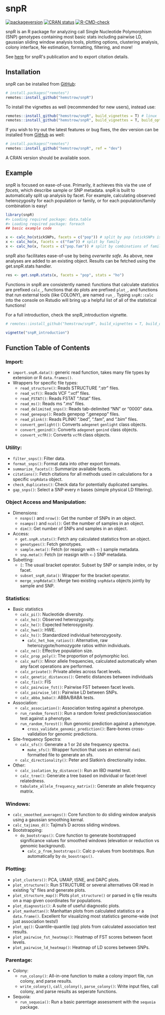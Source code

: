
<!-- README.md is generated from README.Rmd. Please edit that file -->

# snpR

<!-- badges: start -->

[![packageversion](https://img.shields.io/badge/Package%20version-1.2.5-orange.svg?style=flat-square)](commits/master)
[![CRAN
status](https://www.r-pkg.org/badges/version/snpR)](https://CRAN.R-project.org/package=snpR)
[![R-CMD-check](https://github.com/hemstrow/snpR/actions/workflows/R-CMD-check.yaml/badge.svg)](https://github.com/hemstrow/snpR/actions/workflows/R-CMD-check.yaml)
<!-- badges: end -->

snpR is an R package for analyzing call Single Nucleotide Polymorphism
(SNP) genotypes containing most basic stats including pairwise LD,
gaussian sliding window analysis tools, plotting options, clustering
analysis, colony interface, Ne estimation, formatting, filtering, and
more!

See [here](https://doi.org/10.1111/1755-0998.13721) for snpR's publication and to export citation details.

## Installation

snpR can be installed from [GitHub](https://github.com/hemstrow/snpR):

``` r
# install.packages("remotes")
remotes::install_github("hemstrow/snpR")
```

To install the vignettes as well (recommended for new users), instead
use:

``` r
remotes::install_github("hemstrow/snpR", build_vignettes = T) # linux
remotes::install_github("hemstrow/snpR", build_vignettes = T, build_opts = c("--no-resave-data", "--no-manual")) # windows
```

If you wish to try out the latest features or bug fixes, the dev version
can be installed from [GitHub](https://github.com/hemstrow/snpR) as
well:

``` r
# install.packages("remotes")
remotes::install_github("hemstrow/snpR", ref = "dev")
```

A CRAN version should be available soon.

## Example

snpR is focused on ease-of-use. Primarily, it achieves this via the use
of *facets*, which describe sample or SNP metadata. snpR is built to
automatically split up analysis by facet. For example, calculating
observed heterozygosity for each population or family, or for each
population/family combination is easy!

``` r
library(snpR)
#> Loading required package: data.table
#> Loading required package: foreach
## basic example code

x <- calc_ho(stickSNPs, facets = c("pop")) # split by pop (stickSNPs is an example dataset included in snpR)
x <- calc_ho(x, facets = c("fam")) # split by family
x <- calc_ho(x, facets = c("pop.fam")) # split by combinations of family and pop
```

snpR also facilitates ease-of-use by being *overwrite safe*. As above,
new analyses are added to an existing object. Results can be fetched
using the get.snpR.stats handler.

``` r
res <- get.snpR.stats(x, facets = "pop", stats = "ho")
```

Functions in snpR are consistently named: functions that calculate
statistics are prefixed `calc_`, functions that do plots are prefixed
`plot_`, and functions that run external tools (like COLONY), are named
`run_`. Typing `snpR::calc` into the console on Rstudio will bring up a
helpful list of all of the statistical functions!

For a full introduction, check the snpR_introduction vignette.

``` r
# remotes::install_github("hemstrow/snpR", build_vignettes = T, build_opts = c("--no-resave-data", "--no-manual"))

vignette("snpR_introduction")
```

## Function Table of Contents

### Import:

-   `import.snpR.data()`: generic read function, takes many file types
    by extension or R `data.frames()`.
-   Wrappers for specific file types:
    -   `read_structure()`: Reads STRUCTURE “.str” files.
    -   `read_vcf()`: Reads VCF “.vcf” files.
    -   `read_FSTAT()`: Reads FSTAT “.fstat” files.
    -   `read_ms()`: Reads ms “.ms” files.
    -   `read_delimited_snps()`: Reads tab-delimited “NN” or “0000”
        data.
    -   `read_genepop()`: Reads genepop “.genepop” files.
    -   `read_plink()`: Reads PLINK! “.bed”, “.fam”, and “.bim” files.
    -   `convert_genlight()`: Converts `adegenet` `genlight` class
        objects.
    -   `convert_genind()`: Converts `adegenet` `genind` class objects.
    -   `convert_vcfR()`: Converts `vcfR` class objects.

### Utility:

-   `filter_snps()`: Filter data.
-   `format_snps()`: Format data into other export formats.
-   `summarize_facets()`: Summarize available facets.
-   `citations()`: Fetch citations for all methods used in calculations
    for a specific `snpRdata` object.
-   `check_duplicates()`: Check data for potentially duplicated samples.
-   `gap_snps()`: Select a SNP every *n* bases (simple physical LD
    filtering).

### Object Access and Manipulation:

-   Dimensions:
    -   `nsnps()` and `nrow()`: Get the number of SNPs in an object.
    -   `nsamps()` and `ncol()`: Get the number of samples in an object.
    -   `dim()`: Get number of SNPs and samples in an object.
-   Access:
    -   `get.snpR.stats()`: Fetch any calculated statistics from an
        object.
    -   `genotypes()`: Fetch genotypes.
    -   `sample.meta()`: Fetch (or reasign with `<-`) sample metadata.
    -   `snp.meta()`: Fetch (or reasign with `<-`) SNP metadata.
-   Subetting:
    -   `[`: The usual bracket operator. Subset by SNP or sample index,
        or by facet.
    -   `subset_snpR_data()`: Wrapper for the bracket operator.
    -   `merge_snpRdata()`: Merge two existing `snpRdata` objects jointly by sample and SNP.

### Statistics:

-   Basic statistics
    -   `calc_pi()`: Nucleotide diversity.
    -   `calc_ho()`: Observed heterozygosity.
    -   `calc_he()`: Expected heterosygosity.
    -   `calc_hwe()`: HWE.
    -   `calc_hs()`: Standardized individual heterozygosity.
        -   `calc_het_hom_ratios()`: Alternative, raw
            heterozygote/homozygote ratios within individuals.
    -   `calc_ne()`: Effective population size.
    -   `calc_prop_poly()`: The proportion of polymorphic loci.
    -   `calc_maf()`: Minor allele frequencies, calculated automatically
        when any facet operations are performed.
    -   `calc_private()`: Private alleles across facet levels.
    -   `calc_genetic_distances()`: Genetic distances between
        individuals
    -   `calc_fis()`: FIS
    -   `calc_pairwise_fst()`: Pairwise FST between facet levels.
    -   `calc_pairwise_ld()`: Pairwise LD between SNPs.
    -   `calc_abba_baba()`: ABBA/BABA tests.
-   Association:
    -   `calc_association()`: Association testing against a phenotype.
    -   `run_random_forest()`: Run a random forest
        prediction/association test against a phenotype.
    -   `run_random_forest()`: Run genomic prediction against a
        phenotype.
        -   `cross_validate_genomic_prediction()`: Bare-bones
            cross-validation for genomic predictions.
-   Site-frequency Spectra:
    -   `calc_sfs()`: Generate a 1 or 2d site frequency spectra.
        -   `make_sfs()`: Wrapper function that uses an external `dadi`
            formatted file to generate an sfs.
    -   `calc_directionality()`: Peter and Slatkin’s directionality
        index.
-   Other:
    -   `calc_isolation_by_distance()`: Run an IBD mantel test.
    -   `calc_tree()`: Generate a tree based on individual or
        facet-level relatedness.
    -   `tabulate_allele_frequency_matrix()`: Generate an allele
        frequency matrix.

### Windows:

-   `calc_smoothed_averages()`: Core function to do sliding window
    analysis using a gaussian smoothing kernal.
-   `calc_tajimas_d()`: Tajima’s D across sliding windows.
-   Bootstrapping:
    -   `do_bootstraps()`: Core function to generate bootstrapped
        significance values for smoothed windows (elevation or reduction
        vs genomic background).
        -   `calc_p_from_bootstraps()`: Calc p-values from bootstraps.
            Run automatically by `do_boostraps()`.

### Plotting:

-   `plot_clusters()`: PCA, UMAP, tSNE, and DAPC plots.
-   `plot_structure()`: Run STRUCTURE or several alternatives OR read in
    existing “q” files and generate plots.
-   `plot_structure_map()`: Plots `plot_structure()` or parsed in q file
    results on a map given coordinates for populations.
-   `plot_diagnostic()`: A suite of useful diagnostic plots.
-   `plot_manhattan()`: Manhattan plots from calculated statistics or a
    `data.frame()`. Excellent for visualizing most statistics
    genome-wide (not just association tests!)
-   `plot_qq()`: Quantile-quantile (qq) plots from calculated
    association test results.
-   `plot_pairwise_fst_heatmap()`: Heatmap of FST scores between facet
    levels.
-   `plot_pairwise_ld_heatmap()`: Heatmap of LD scores between SNPs.

### Parentage:

-   Colony:
    -   `run_colony()`: All-in-one function to make a colony import
        file, run colony, and parse results.
    -   `write_colony()`, `call_colony()`, `parse_colony()`: Write input
        files, call colony, and parse results as seperate functions.
-   Sequoia:
    -   `run_sequoia()`: Run a basic parentage assessment with the
        `sequoia` package.
